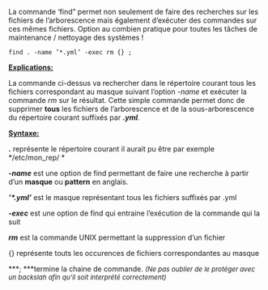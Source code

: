 La commande &#8216;find&#8221; permet non seulement de faire des recherches sur les fichiers de l&#8217;arborescence mais également d&#8217;exécuter des commandes sur ces mêmes fichiers. Option au combien pratique pour toutes les tâches de maintenance / nettoyage des systèmes !  
```
find . -name ’*.yml’ -exec rm {} ;
```

**<span style="text-decoration: underline;"><strong>Explications:</strong></span>**

La commande ci-dessus va rechercher dans le répertoire courant tous les fichiers correspondant au masque suivant l&#8217;option *-name* et exécuter la commande *rm* sur le résultat. Cette simple commande permet donc de supprimer **tous** les fichiers de l&#8217;arborescence et de la sous-arborescence du répertoire courant suffixés par ***.yml***. 

**<span style="text-decoration: underline;">Syntaxe:</span>**

**.** représente le répertoire courant il aurait pu être par exemple */etc/mon_rep/ *

***-name*** est une option de find permettant de faire une recherche à partir d&#8217;un **masque** ou **pattern** en anglais.

<span class="userinput"><em><strong>’*.yml’</strong></em> est le masque représentant tous les fichiers suffixés par .yml</span>

***-exec*** est une option de find qui entraine l&#8217;exécution de la commande qui la suit

***rm*** est la commande UNIX permettant la suppression d&#8217;un fichier

{} représente touts les occurences de fichiers correspondantes au masque

***; ***termine la chaine de commande. <span style="font-size: small;"><cite dir="ltr">(Ne pas oublier de le protéger avec un backslah afin qu&#8217;il soit interprété correctement)</cite></span>